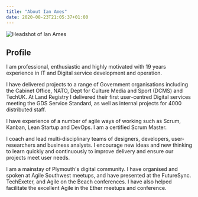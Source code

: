 ```yaml
---
title: "About Ian Ames"
date: 2020-08-23T21:05:37+01:00
---
```


![](/images/ian_ames.jpg "Headshot of Ian Ames")

## Profile
I am professional, enthusiastic and highly motivated with 19 years experience in IT and Digital service development and operation.

I have delivered projects to a range of Government organisations including the Cabinet Office, NATO, Dept for
Culture Media and Sport (DCMS) and TechUK. At Land Registry I delivered their first user-centred Digital services meeting the GDS Service Standard, as well as internal projects for 4000 distributed staff.

I have experience of a number of agile ways of working such as Scrum, Kanban, Lean Startup and DevOps. I am a certified Scrum Master.

I coach and lead multi-disciplinary teams of designers, developers, user-researchers and
business analysts. I encourage new ideas and new thinking to learn quickly and continuously to improve delivery and ensure our projects meet user needs.

I am a mainstay of Plymouth's digital community. I have organised and spoken at Agile Southwest
meetups, and have presented at the FutureSync. TechExeter, and Agile on the Beach conferences. I have also helped facilitate the excellent Agile in the Ether meetups and conference.



